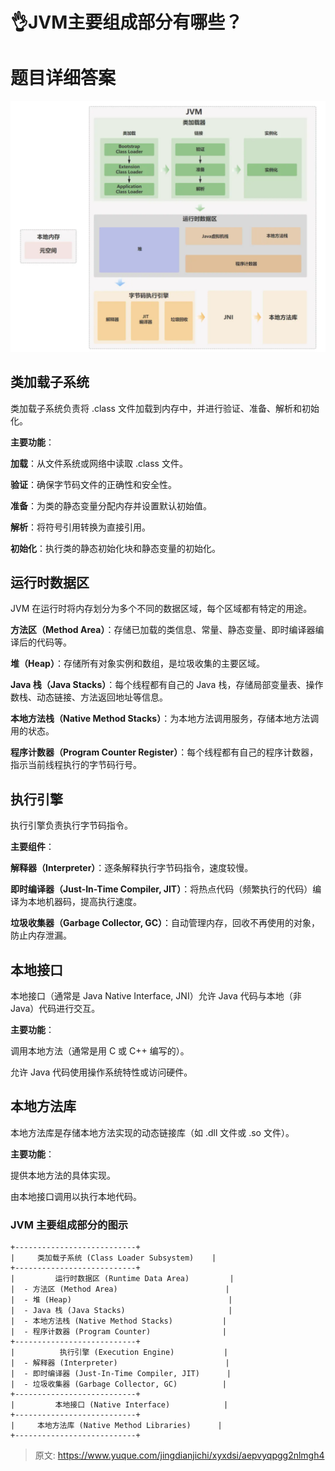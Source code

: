 # 👌JVM主要组成部分有哪些？

# 题目详细答案
![1725898764439-e7db4bb9-4d60-4b85-9b3d-02c5dbfd311c.png](./img/bfRGipU0bnWvup3D/1725898764439-e7db4bb9-4d60-4b85-9b3d-02c5dbfd311c-105274.png)

## 类加载子系统
类加载子系统负责将 .class 文件加载到内存中，并进行验证、准备、解析和初始化。

**主要功能**：

**加载**：从文件系统或网络中读取 .class 文件。

**验证**：确保字节码文件的正确性和安全性。

**准备**：为类的静态变量分配内存并设置默认初始值。

**解析**：将符号引用转换为直接引用。

**初始化**：执行类的静态初始化块和静态变量的初始化。

## 运行时数据区
JVM 在运行时将内存划分为多个不同的数据区域，每个区域都有特定的用途。

**方法区（Method Area）**：存储已加载的类信息、常量、静态变量、即时编译器编译后的代码等。

**堆（Heap）**：存储所有对象实例和数组，是垃圾收集的主要区域。

**Java 栈（Java Stacks）**：每个线程都有自己的 Java 栈，存储局部变量表、操作数栈、动态链接、方法返回地址等信息。

**本地方法栈（Native Method Stacks）**：为本地方法调用服务，存储本地方法调用的状态。

**程序计数器（Program Counter Register）**：每个线程都有自己的程序计数器，指示当前线程执行的字节码行号。

## 执行引擎
执行引擎负责执行字节码指令。

**主要组件**：

**解释器（Interpreter）**：逐条解释执行字节码指令，速度较慢。

**即时编译器（Just-In-Time Compiler, JIT）**：将热点代码（频繁执行的代码）编译为本地机器码，提高执行速度。

**垃圾收集器（Garbage Collector, GC）**：自动管理内存，回收不再使用的对象，防止内存泄漏。

## 本地接口
本地接口（通常是 Java Native Interface, JNI）允许 Java 代码与本地（非 Java）代码进行交互。

**主要功能**：

调用本地方法（通常是用 C 或 C++ 编写的）。

允许 Java 代码使用操作系统特性或访问硬件。

## 本地方法库
本地方法库是存储本地方法实现的动态链接库（如 .dll 文件或 .so 文件）。

**主要功能**：

提供本地方法的具体实现。

由本地接口调用以执行本地代码。

### JVM 主要组成部分的图示
```plain
+---------------------------+
|     类加载子系统 (Class Loader Subsystem)    |
+---------------------------+
|         运行时数据区 (Runtime Data Area)         |
|  - 方法区 (Method Area)                        |
|  - 堆 (Heap)                                   |
|  - Java 栈 (Java Stacks)                       |
|  - 本地方法栈 (Native Method Stacks)           |
|  - 程序计数器 (Program Counter)                |
+---------------------------+
|          执行引擎 (Execution Engine)           |
|  - 解释器 (Interpreter)                        |
|  - 即时编译器 (Just-In-Time Compiler, JIT)      |
|  - 垃圾收集器 (Garbage Collector, GC)          |
+---------------------------+
|         本地接口 (Native Interface)            |
+---------------------------+
|     本地方法库 (Native Method Libraries)      |
+---------------------------+
```





> 原文: <https://www.yuque.com/jingdianjichi/xyxdsi/aepvyqpgg2nlmgh4>